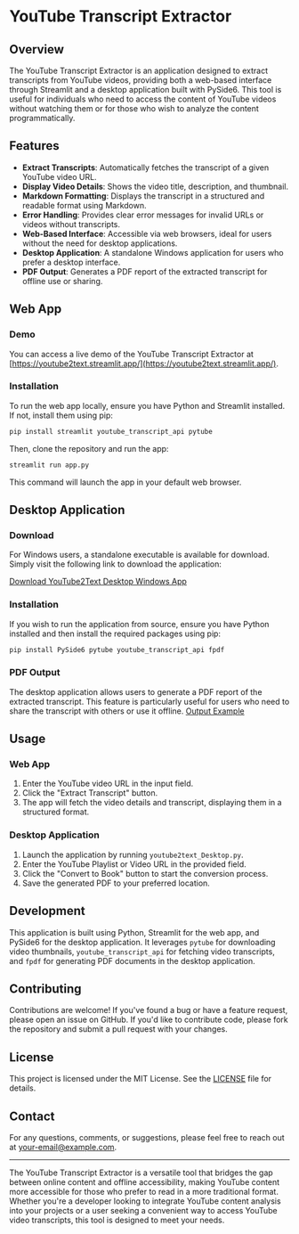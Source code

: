 # YouTube Transcript Extractor

## Overview

The YouTube Transcript Extractor is an application designed to extract transcripts from YouTube videos, providing both a web-based interface through Streamlit and a desktop application built with PySide6. This tool is useful for individuals who need to access the content of YouTube videos without watching them or for those who wish to analyze the content programmatically.

## Features

- **Extract Transcripts**: Automatically fetches the transcript of a given YouTube video URL.
- **Display Video Details**: Shows the video title, description, and thumbnail.
- **Markdown Formatting**: Displays the transcript in a structured and readable format using Markdown.
- **Error Handling**: Provides clear error messages for invalid URLs or videos without transcripts.
- **Web-Based Interface**: Accessible via web browsers, ideal for users without the need for desktop applications.
- **Desktop Application**: A standalone Windows application for users who prefer a desktop interface.
- **PDF Output**: Generates a PDF report of the extracted transcript for offline use or sharing.

## Web App

### Demo

You can access a live demo of the YouTube Transcript Extractor at [https://youtube2text.streamlit.app/](https://youtube2text.streamlit.app/).

### Installation

To run the web app locally, ensure you have Python and Streamlit installed. If not, install them using pip:

```bash
pip install streamlit youtube_transcript_api pytube
```

Then, clone the repository and run the app:

```bash
streamlit run app.py
```

This command will launch the app in your default web browser.

## Desktop Application

### Download

For Windows users, a standalone executable is available for download. Simply visit the following link to download the application:

[Download YouTube2Text Desktop Windows App](https://github.com/mshojaei77/Youtube2Book/releases/download/GUI/YTplaylist2Book.exe)

### Installation

If you wish to run the application from source, ensure you have Python installed and then install the required packages using pip:

```bash
pip install PySide6 pytube youtube_transcript_api fpdf
```

### PDF Output

The desktop application allows users to generate a PDF report of the extracted transcript. This feature is particularly useful for users who need to share the transcript with others or use it offline.
[Output Example](https://github.com/mshojaei77/Youtube2Book/blob/main/Let's%20build%20the%20GPT%20Tokenizer.pdf)

## Usage

### Web App

1. Enter the YouTube video URL in the input field.
2. Click the "Extract Transcript" button.
3. The app will fetch the video details and transcript, displaying them in a structured format.

### Desktop Application

1. Launch the application by running `youtube2text_Desktop.py`.
2. Enter the YouTube Playlist or Video URL in the provided field.
3. Click the "Convert to Book" button to start the conversion process.
4. Save the generated PDF to your preferred location.

## Development

This application is built using Python, Streamlit for the web app, and PySide6 for the desktop application. It leverages `pytube` for downloading video thumbnails, `youtube_transcript_api` for fetching video transcripts, and `fpdf` for generating PDF documents in the desktop application.

## Contributing

Contributions are welcome! If you've found a bug or have a feature request, please open an issue on GitHub. If you'd like to contribute code, please fork the repository and submit a pull request with your changes.

## License

This project is licensed under the MIT License. See the [LICENSE](LICENSE) file for details.

## Contact

For any questions, comments, or suggestions, please feel free to reach out at [your-email@example.com](mailto:your-email@example.com).

---

The YouTube Transcript Extractor is a versatile tool that bridges the gap between online content and offline accessibility, making YouTube content more accessible for those who prefer to read in a more traditional format. Whether you're a developer looking to integrate YouTube content analysis into your projects or a user seeking a convenient way to access YouTube video transcripts, this tool is designed to meet your needs.
